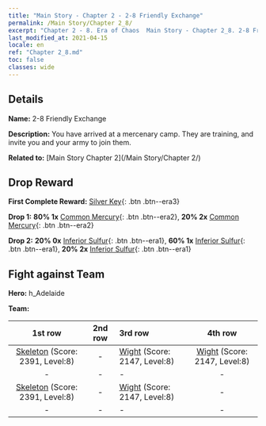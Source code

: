 ```yaml
---
title: "Main Story - Chapter 2 - 2-8 Friendly Exchange"
permalink: /Main Story/Chapter 2_8/
excerpt: "Chapter 2 - 8. Era of Chaos  Main Story - Chapter 2_8. 2-8 Friendly Exchange"
last_modified_at: 2021-04-15
locale: en
ref: "Chapter 2_8.md"
toc: false
classes: wide
---
```


## Details

 **Name:** 2-8 Friendly Exchange

 **Description:** You have arrived at a mercenary camp. They are training, and invite you and your army to join them.

 **Related to:** [Main Story Chapter 2](/Main Story/Chapter 2/)

## Drop Reward

 **First Complete Reward:** [Silver Key](/Items/con_693/){: .btn .btn--era3}

 **Drop 1:** **80% 1x** [Common Mercury](/Items/mat_8/){: .btn .btn--era2}, **20% 2x** [Common Mercury](/Items/mat_8/){: .btn .btn--era2}

 **Drop 2:** **20% 0x** [Inferior Sulfur](/Items/mat_3/){: .btn .btn--era1}, **60% 1x** [Inferior Sulfur](/Items/mat_3/){: .btn .btn--era1}, **20% 2x** [Inferior Sulfur](/Items/mat_3/){: .btn .btn--era1}


## Fight against Team
 **Hero:** h_Adelaide

 **Team:**


  | 1st row | 2nd row | 3rd row | 4th row |
  |:----:|:----:|:----|:----:|
  | [Skeleton](/units/Skeleton/) (Score: 2391, Level:8)  | - | [Wight](/units/Wight/) (Score: 2147, Level:8)  | [Wight](/units/Wight/) (Score: 2147, Level:8)  |
  | - | - | - | - |
  | [Skeleton](/units/Skeleton/) (Score: 2391, Level:8)  | - | [Wight](/units/Wight/) (Score: 2147, Level:8)  | - |
  | - | - | - | - |


